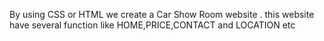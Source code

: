 By using CSS or HTML we create a Car Show Room website .
this website have several function like HOME,PRICE,CONTACT and LOCATION etc
